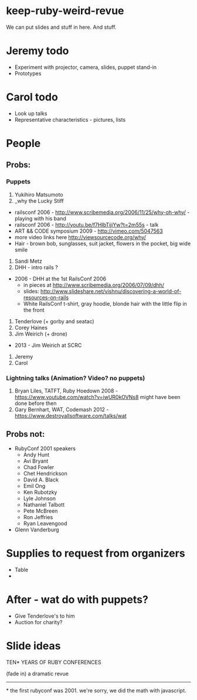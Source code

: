 keep-ruby-weird-revue
=====================

We can put slides and stuff in here. And stuff.

Jeremy todo
===========

* Experiment with projector, camera, slides, puppet stand-in
* Prototypes

Carol todo
==========

* Look up talks
* Representative characteristics - pictures, lists

People
======

## Probs:

### Puppets

1. Yukihiro Matsumoto
1. _why the Lucky Stiff 
  * railsconf 2006 - http://www.scribemedia.org/2006/11/25/why-oh-why/ - playing with his band
  * railsconf 2006 - http://youtu.be/f7HIbTijiYw?t=2m55s - talk
  * ART && CODE symposium 2009 - http://vimeo.com/5047563
  * more video links here http://viewsourcecode.org/why/
  * Hair - brown bob, sunglasses, suit jacket, flowers in the pocket, big wide smile
1. Sandi Metz
1. DHH - intro rails ?
  * 2006 - DHH at the 1st RailsConf 2006 
    * in pieces at http://www.scribemedia.org/2006/07/09/dhh/
    * slides: http://www.slideshare.net/vishnu/discovering-a-world-of-resources-on-rails
    * White RailsConf t-shirt, gray hoodie, blonde hair with the little flip in the front
1. Tenderlove (+ gorby and seatac)
1. Corey Haines
1. Jim Weirich (+ drone)
  * 2013 - Jim Weirich at SCRC
1. Jeremy
1. Carol

### Lightning talks (Animation? Video? no puppets)

1. Bryan Liles, TATFT, Ruby Hoedown 2008 - https://www.youtube.com/watch?v=iwUR0kOVNs8 might have been done before then
2. Gary Bernhart, WAT, Codemash 2012 - https://www.destroyallsoftware.com/talks/wat

## Probs not:

* RubyConf 2001 speakers
  * Andy Hunt
  * Avi Bryant
  * Chad Fowler
  * Chet Hendrickson
  * David A. Black
  * Emil Ong
  * Ken Rubotzky
  * Lyle Johnson
  * Nathaniel Talbott
  * Pete McBreen
  * Ron Jeffries
  * Ryan Leavengood
* Glenn Vanderburg


Supplies to request from organizers
===================================

* Table
* 


After - wat do with puppets?
============================

* Give Tenderlove's to him
* Auction for charity?



Slide ideas
===========

TEN* YEARS OF RUBY CONFERENCES

(fade in)
a dramatic revue

---

\* the first rubyconf was 2001. we're sorry, we did the math with javascript.



